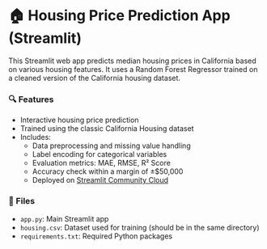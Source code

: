 # 🏠 Housing Price Prediction App (Streamlit)

This Streamlit web app predicts median housing prices in California based on various housing features. It uses a Random Forest Regressor trained on a cleaned version of the California housing dataset.

### 🔍 Features
- Interactive housing price prediction
- Trained using the classic California Housing dataset
- Includes:
  - Data preprocessing and missing value handling
  - Label encoding for categorical variables
  - Evaluation metrics: MAE, RMSE, R² Score
  - Accuracy check within a margin of ±$50,000
  - Deployed on [Streamlit Community Cloud](https://sanjeeb58-housing-data-app-ux8rto.streamlit.app/)

### 📁 Files
- `app.py`: Main Streamlit app
- `housing.csv`: Dataset used for training (should be in the same directory)
- `requirements.txt`: Required Python packages
